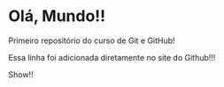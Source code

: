 # Olá, Mundo!!
 Primeiro repositório do curso de Git e GitHub!
 
 Essa linha foi adicionada diretamente no site do Github!!!

Show!!
